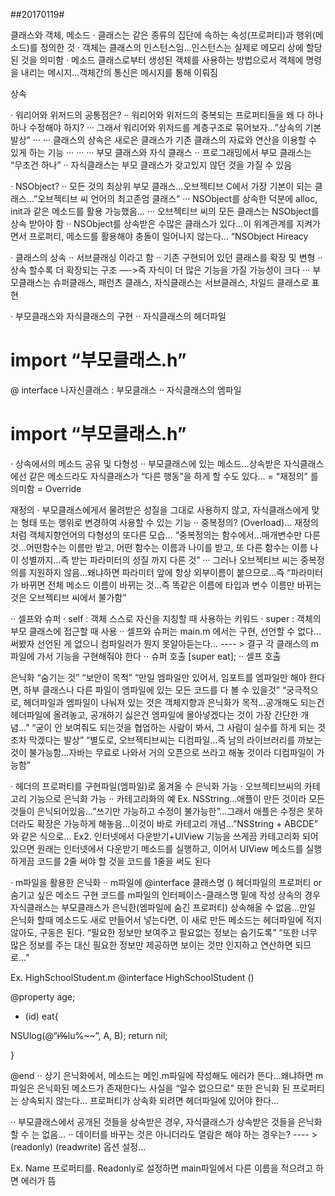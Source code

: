 ##20170119#

클래스와 객체, 메소드
· 클래스는 같은 종류의 집단에 속하는 속성(프로퍼티)과 행위(메소드)를 정의한 것
· 객체는 클래스의 인스턴스임…인스턴스는 실제로 메모리 상에 할당된 것을 의미함
· 메소드 클래스로부터 생성된 객체를 사용하는 방법으로서 객체에 명령을 내리는 메시지…객체간의 통신은 메시지를 통해 이뤄짐

상속

· 워리어와 위저드의 공통점은?
·· 워리어와 위저드의 중복되는 프로퍼티들을 왜 다 하나하나 수정해야 하지?
··· 그래서 워리어와 위저드를 계층구조로 묶어보자…”상속의 기본 발상”
··· ··· 클래스의 상속은 새로은 클래스가 기존 클래스의 자료와 연산을 이용할 수 있게 하는 기능
··· ··· ··· 부모 클래스와 자식 클래스
·· 프로그래밍에서 부모 클래스는 “무조건 하나”
·· 자식클래스는 부모 클래스가 갖고있지 않던 것을 가질 수 있음

· NSObject?
·· 모든 것의 최상위 부모 클래스…오브젝티브 C에서 가장 기본이 되는 클래스…”오브젝티브 씨 언어의 최고존엄 클래스”
··· NSObject를 상속한 덕분에 alloc, init과 같은 메소드를 활용 가능했음…
··· 오브젝티브 씨의 모든 클래스는 NSObject를 상속 받아야 함
·· NSObject를 상속받은 수많은 클래스가 있다…이 위계관계를 지켜가면서 프로퍼티, 메소드를 활용해야 충돌이 일어나지 않는다… “NSObject Hireacy

· 클래스의 상속
·· 서브클래싱 이라고 함
·· 기존 구현되어 있던 클래스를 확장 및 변형
·· 상속 할수록 더 확장되는 구조 —->즉 자식이 더 많은 기능을 가질 가능성이 크다
··· 부모클래스는 슈퍼클래스, 패런츠 클래스, 자식클래스는 서브클래스, 차일드 클래스로 표현

· 부모클래스와 자식클래스의 구현
·· 자식클래스의 헤더파일
# import “부모클래스.h”
@ interface 나자신클래스 : 부모클래스
·· 자식클래스의 엠파일
# import “부모클래스.h”

· 상속에서의 메소드 공유 및 다형성
·· 부모클래스에 있는 메소드…상속받은 자식클래스에선 같은 메소드라도 자식클래스가 “다른 행동”을 하게 할 수도 있다…
= “재정의” 를 의미함 = Override

재정의
· 부모클래스에게서 물려받은 성질을 그대로 사용하지 않고, 자식클래스에게 맞는 형태 또는 행위로 변경하여 사용할 수 있는 기능
·· 중복정의? (Overload)… 재정의처럼  객체지향언어의 다형성의 또다른 모습…
“중복정의는 함수에서…매개변수만 다른 것…어떤함수는 이름만 받고, 어떤 함수는 이름과 나이를 받고, 또 다른 함수는 이름 나이 성별까지…즉 받는 파라미터의 성질 까지 다른 것”
··· 그러나 오브젝티브 씨는 중복정의를 지원하지 않음…왜냐하면 파라미터 앞에 항상 외부이름이 붙으므로…즉 “파라미터가 바뀌면 전체 메소드 이름이 바뀌는 것…즉 똑같은 이름에 타입과 변수 이름만 바뀌는 것은 오브젝티브 씨에서 불가함”

·· 셀프와 슈퍼
·  self : 객체 스스로 자신을 지칭할 때 사용하는 키워드
·  super : 객체의 부모 클래스에 접근할 때 사용
·· 셀프와 슈퍼는  main.m 에서는 구현, 선언할 수 없다…써봤자 선언된 게 없으니 컴파일러가 뭔지 못알아듣는다…
---- > 결구 각 클래스의 m파일에 가서 기능을 구현해줘야 한다
·· 슈퍼 호출
[super eat];
·· 셀프 호출

은닉화
“숨기는 것”
“보안이 목적”
“만일 엠파일만 있어서, 임포트를 엠파일만 해야 한다면, 하부 클래스나 다른 파일이 엠파일에 있는 모든 코드를 다 볼 수 있을것”
“궁극적으로, 헤더파일과 엠파일이 나눠져 있는 것은 객체지향과 은닉화가 목적…공개해도 되는건 헤더파일에 올려놓고, 공개하기 싫은건 엠파일에 몰아넣겠다는 것이 가장 간단한 개념…”
“굳이 안 보여줘도 되는것을 협업하는 사람이 봐서, 그 사람이 실수를 하게 되는 것 조차 막겠다는 발상”
“별도로, 오브젝티브씨는 디컴파일…즉 남의 라이브러리를 까보는 것이 불가능함…자바는 무료로 나와서 거의 오픈으로 쓰라고 해놓 것이라 디컴파일이 가능함”

· 헤더의 프로퍼티를 구현파일(엠파일)로 옮겨올 수 은닉화 가능
· 오브젝티브씨의 카테고리 기능으로 은닉화 가능 
·· 카테고리화의 예
Ex. NSString…애플이 만든 것이라 모든 것들이 은닉되어있음…”쓰기만 가능하고 수정이 불가능한”…그래서 애플은 수정은 못하더라도 확장은 가능하게 해놓음…이것이 바로 카테고리 개념…”NSString + ABCDE” 와 같은 식으로…
Ex2. 인터넷에서 다운받기+UIView 기능을 쓰게끔 카테고리화 되어 있으면 원래는 인터넷에서 다운받기 메소드를 실행하고, 이어서 UIView 메소드를 실행하게끔 코드를 2줄 써야 할 것을 코드를 1줄을 써도 된다

· m파일을 활용한 은닉화
·· m파일에 @interface 클래스명 ()
헤더파일의 프로퍼티 or 숨기고 싶은 메소드 구현 코드를 m파일의 인터페이스-클래스명 밑에 작성
상속의 경우 자식클래스는 부모클래스가 은닉한(엠파일에 숨긴 프로퍼티) 상속해올 수 없음…만일 은닉화 할때 메소드도 새로 만들어서 넣는다면, 이 새로 만든 메소드는 헤더파일에 적지 않아도, 구동은 된다.
“필요한 정보만 보여주고 필요없는 정보는 숨기도록”
“또한 너무 많은 정보를 주는 대신 필요한 정보만 제공하면 보이는 것만 인지하고 연산하면 되므로…”

Ex. HighSchoolStudent.m
@interface HighSchoolStudent ()

@property age;

- (id) eat{

NSUlog(@“~~i%~~lu%~~”, A, B);
return nil;

}

@end
·· 상기 은닉화에서, 메소드는 메인.m파일에 작성해도 에러가 뜬다…왜냐하면 m파일은 은닉화된 메소드가 존재한다느 사실을 “알수 없으므로”
또한 은닉화 된 프로퍼티는 상속되지 않는다…
프로퍼티가 상속화 되려면 헤더파일에 있어야 한다…

·· 부모클래스에서 공개된 것들을 상속받은 경우, 자식클래스가 상속받은 것들을 은닉화 할 수 는 없음…
·· 데이터를 바꾸는 것은 아니더라도 열람은 해야 하는 경우는?
---- > (readonly) (readwrite) 옵션 설정…

Ex. Name 프로퍼티를. Readonly로 설정하면 main파일에서 다른 이름을 적으려고 하면 에러가 뜸
